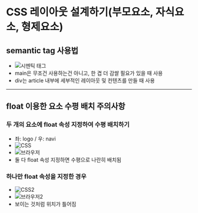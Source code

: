 # CSS 레이아웃 설계하기(부모요소, 자식요소, 형제요소)

## semantic tag 사용법

- ![시멘틱 태그](https://cdn.inflearn.com/public/files/posts/e87a1caf-3e63-45b2-891c-fc4c274f4012/image.png)
- main은 무조건 사용하는건 아니고, 한 겹 더 감쌀 필요가 있을 때 사용
- div는 article 내부에 세부적인 레이아웃 및 컨텐츠를 만들 때 사용

---

## float 이용한 요소 수평 배치 주의사항

### 두 개의 요소에 float 속성 지정하여 수평 배치하기

- 좌: logo / 우: navi
- ![CSS](https://cdn.inflearn.com/public/files/posts/debbcc3e-e518-4fef-b48d-ed1e64624ffe/image.png)
- ![브라우저](https://cdn.inflearn.com/public/files/posts/5e1c1a40-3f45-4894-a811-0ee4c14bb86d/image.png)
- 둘 다 float 속성 지정하면 수평으로 나란히 배치됨

### 하나만 float 속성을 지정한 경우

- ![CSS2](https://cdn.inflearn.com/public/files/posts/b6a2b07c-f7bf-41a3-b7fe-17d9bf16f5b0/image.png)
- ![브라우저2](https://cdn.inflearn.com/public/files/posts/c32d315b-0205-4333-a910-4cf8b7732b47/image.png)
- 보이는 것처럼 위치가 틀어짐
